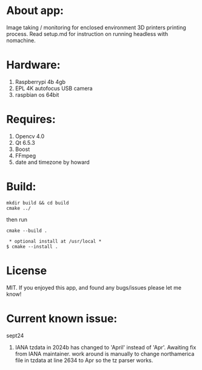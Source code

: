 # About app:
Image taking / monitoring for enclosed environment 3D printers printing process.
Read setup.md for instruction on running headless with nomachine.

# Hardware:
1. Raspberrypi 4b 4gb
2. EPL 4K autofocus USB camera
3. raspbian os 64bit

# Requires:
1. Opencv 4.0
2. Qt 6.5.3
3. Boost
4. FFmpeg
5. date and timezone by howard

# Build: 
```
mkdir build && cd build 
cmake ../ 
```
then run 
```
cmake --build . 

 * optional install at /usr/local *
$ cmake --install .
```
# License
MIT. If you enjoyed this app, and found any bugs/issues please let me know!

# Current known issue:
sept24
1. IANA tzdata in 2024b has changed to 'April' instead of 'Apr'. Awaiting fix from IANA maintainer.
work around is manually to change northamerica file in tzdata at line 2634 to Apr so the tz parser works.

